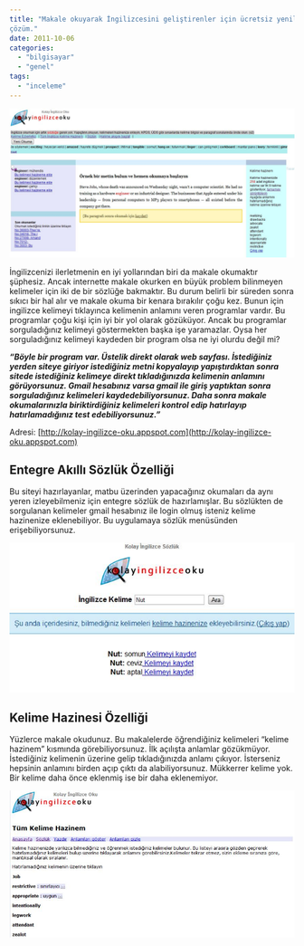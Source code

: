 ```yaml
---
title: "Makale okuyarak İngilizcesini geliştirenler için ücretsiz yenilikçi bir
çözüm."
date: 2011-10-06
categories: 
  - "bilgisayar"
  - "genel"
tags: 
  - "inceleme"
---
```


[![](/images/kolayingilizceoku.jpg "kolayingilizceoku")](http://kolay-ingilizce-oku.appspot.com)

  

İngilizcenizi ilerletmenin en iyi yollarından biri da makale okumaktır şüphesiz. Ancak internette makale okurken en büyük problem bilinmeyen kelimeler için iki de bir sözlüğe bakmaktır. Bu durum belirli bir süreden sonra sıkıcı bir hal alır ve makale okuma bir kenara bırakılır çoğu kez. Bunun için ingilizce kelimeyi tıklayınca kelimenin anlamını veren programlar vardır. Bu programlar çoğu kişi için iyi bir yol olarak gözüküyor. Ancak bu programlar sorguladığınız kelimeyi göstermekten başka işe yaramazlar. Oysa her sorguladığınız kelimeyi kaydeden bir program olsa ne iyi olurdu değil mi?

  

_**“Böyle bir program var. Üstelik direkt olarak web sayfası. İstediğiniz yerden siteye giriyor istediğiniz metni kopyalayıp yapıştırdıktan sonra sitede istediğiniz kelimeye direkt tıkladığınızda kelimenin anlamını görüyorsunuz. Gmail hesabınız varsa gmail ile giriş yaptıktan sonra sorguladığınız kelimeleri kaydedebiliyorsunuz. Daha sonra makale okumalarınızla biriktirdiğiniz kelimeleri kontrol edip hatırlayıp hatırlamadığınız test edebiliyorsunuz.”**_

  

Adresi: [http://kolay-ingilizce-oku.appspot.com](http://kolay-ingilizce-oku.appspot.com)

  
  

## Entegre Akıllı Sözlük Özelliği

  

Bu siteyi hazırlayanlar, matbu üzerinden yapacağınız okumaları da aynı yeren izleyebilmeniz için entegre sözlük de hazırlamışlar. Bu sözlükten de sorgulanan kelimeler gmail hesabınız ile login olmuş isteniz kelime hazinenize eklenebiliyor. Bu uygulamaya sözlük menüsünden erişebiliyorsunuz.

  

[![](/images/kolayingilizceoku2.jpg "kolayingilizceoku2")](http://suatatan.wordpress.com/wp-content/uploads/2011/10/kolayingilizceoku2.jpg)

  
  

## Kelime Hazinesi Özelliği

  
Yüzlerce makale okudunuz. Bu makalelerde öğrendiğiniz kelimeleri “kelime hazinem” kısmında görebiliyorsunuz. İlk açılışta anlamlar gözükmüyor. İstediğiniz kelimenin üzerine gelip tıkladığınızda anlamı çıkıyor. İsterseniz hepsinin anlamını birden açıp çıktı da alabiliyorsunuz. Mükkerrer kelime yok. Bir kelime daha önce eklenmiş ise bir daha eklenemiyor.  
  
[![](/images/kolayingilizceoku3.jpg "kolayingilizceoku3")](http://suatatan.wordpress.com/wp-content/uploads/2011/10/kolayingilizceoku3.jpg)
